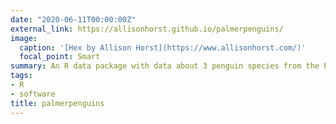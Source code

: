 ```yaml
---
date: "2020-06-11T00:00:00Z"
external_link: https://allisonhorst.github.io/palmerpenguins/
image:
  caption: '[Hex by Allison Horst](https://www.allisonhorst.com/)'
  focal_point: Smart
summary: An R data package with data about 3 penguin species from the Palmer Station in Antarctica
tags:
- R
- software
title: palmerpenguins
---
```

